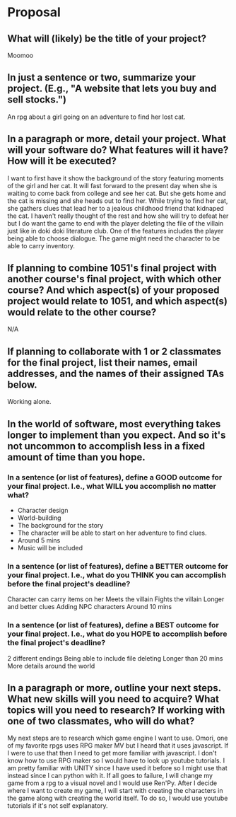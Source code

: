 # Proposal

## What will (likely) be the title of your project?

Moomoo

## In just a sentence or two, summarize your project. (E.g., "A website that lets you buy and sell stocks.")

An rpg about a girl going on an adventure to find her lost cat.

## In a paragraph or more, detail your project. What will your software do? What features will it have? How will it be executed?

I want to first have it show the background of the story featuring moments of the girl and her cat. It will fast forward to the present day when she is waiting to come back from college and see her cat. But she gets home and the cat is missing and she heads out to find her. While trying to find her cat, she gathers clues that lead her to a jealous childhood friend that kidnaped the cat. I haven't really thought of the rest and how she will try to defeat her but I do want the game to end with the player deleting the file of the villain just like in doki doki literature club. One of the features includes the player being able to choose dialogue. The game might need the character to be able to carry inventory.

## If planning to combine 1051's final project with another course's final project, with which other course? And which aspect(s) of your proposed project would relate to 1051, and which aspect(s) would relate to the other course?

N/A

## If planning to collaborate with 1 or 2 classmates for the final project, list their names, email addresses, and the names of their assigned TAs below.

Working alone.

## In the world of software, most everything takes longer to implement than you expect. And so it's not uncommon to accomplish less in a fixed amount of time than you hope.

### In a sentence (or list of features), define a GOOD outcome for your final project. I.e., what WILL you accomplish no matter what?

- Character design 
- World-building
- The background for the story 
- The character will be able to start on her adventure to find clues. 
- Around 5 mins 
- Music will be included 

### In a sentence (or list of features), define a BETTER outcome for your final project. I.e., what do you THINK you can accomplish before the final project's deadline?

Character can carry items on her
Meets the villain
Fights the villain 
Longer and better clues 
Adding NPC characters 
Around 10 mins 

### In a sentence (or list of features), define a BEST outcome for your final project. I.e., what do you HOPE to accomplish before the final project's deadline?

2 different endings
Being able to include file deleting 
Longer than 20 mins 
More details around the world

## In a paragraph or more, outline your next steps. What new skills will you need to acquire? What topics will you need to research? If working with one of two classmates, who will do what?

My next steps are to research which game engine I want to use. Omori, one of my favorite rpgs uses RPG maker MV but I heard that it uses javascript. If I were to use that then I need to get more familiar with javascript. I don't know how to use RPG maker so I would have to look up youtube tutorials. I am pretty familiar with UNITY since I have used it before so I might use that instead since I can python with it. If all goes to failure, I will change my game from a rpg to a visual novel and I would use Ren'Py. After I decide where I want to create my game, I will start with creating the characters in the game along with creating the world itself. To do so, I would use youtube tutorials if it's not self explanatory.

